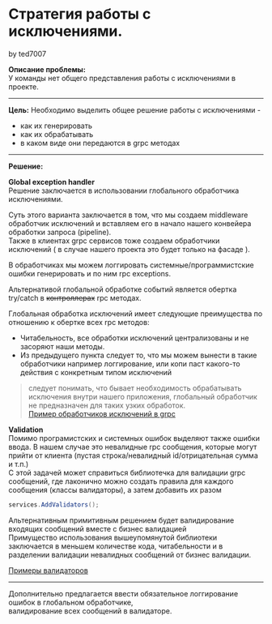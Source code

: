 # Стратегия работы с исключениями.  
by ted7007

**Описание проблемы:**  
У команды нет общего представления работы с исключениями в проекте.

---  

**Цель:**
Необходимо выделить общее решение работы с исключениями -
* как их генерировать
* как их обрабатывать
* в каком виде они передаются в grpc методах
---

**Решение:**  

**Global exception handler**  
Решение заключается в использовании глобального обработчика исключениями. 

Суть этого варианта заключается в том, что мы создаем middleware обработчик исключений и вставляем его в начало нашего конвейера обработки запроса (pipeline).  
Также в клиентах grpc сервисов тоже создаем обработчики исключений ( в случае нашего проекта это будет только на фасаде ).  

В обработчиках мы можем логгировать системные/программистские ошибки генерировать и по ним rpc exceptions.  

Альтернативой глобальной обработке событий является обертка try/catch в ~~контроллерах~~ rpc методах. 

Глобальная обработка исключений имеет следующие преимущества по отношению к обертке всех rpc методов:  
* Читабельность, все обработки исключений централизованы и не засоряют наши методы.
* Из предыдущего пункта следует то, что мы можем вынести в такие обработчики например логгирование, или копи паст какого-то действия с конкретным типом исключений  

> следует понимать, что бывает необходимость обрабатывать исключения внутри нашего приложения, глобальный обработчик не предназначен для таких узких обработок.  
[Пример обработчиков исключений в grpc](https://anthonygiretti.com/2020/03/31/grpc-asp-net-core-3-1-global-error-handling-in-grpc-grpc-status-codes/)  

**Validation**  
Помимо програмистских и системных ошибок выделяют также ошибки ввода. 
В нашем случае это невалидные rpc сообщения, которые могут прийти от клиента (пустая строка/невалидный id/отрицательная сумма и т.п.)  
С этой задачей может справиться библиотечка для валидации grpc сообщений, где лаконично можно создать правила для каждого сообщения (классы валидаторы),
а затем добавить их разом  
```csharp  
services.AddValidators();
```

Альтернативным примитивным решением будет валидирование входящих сообщений вместе с бизнес валидацией  
Примущество использования вышеупомянутой библиотеки заключается в меньшем количестве кода, читабельности и в разделении валидации невалидных сообщений от бизнес  валидации.  


[Примеры валидаторов](https://anthonygiretti.com/2020/05/18/grpc-asp-net-core-3-1-model-validation/)  

---  

Дополнительно предлагается ввести обязательное логгирование ошибок в глобальном обработчике,  
валидирование всех сообщений в валидаторе.

